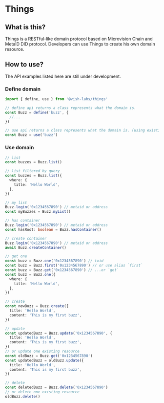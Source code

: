 # Things

## What is this?

Things is a RESTful-like domain protocol based on Microvision Chain and MetaID DID protocol. Developers can use Things to create his own domain resource.

## How to use?

The API examples listed here are still under development.

### Define domain

```ts
import { define, use } from '@vish-labs/things'

// define api returns a class represents what the domain is.
const Buzz = define('buzz', {
  //...
})

// use api returns a class represents what the domain is. (using existing domain)
const Buzz = use('buzz')
```

### Use domain

```ts
// list
const buzzes = Buzz.list()

// list filtered by query
const buzzes = Buzz.list({
  where: {
    title: 'Hello World',
  },
})

// my list
Buzz.login('0x1234567890') // metaid or address
const myBuzzes = Buzz.myList()

// has container
Buzz.login('0x1234567890') // metaid or address
const hasRoot: boolean = Buzz.hasContainer()

// create container
Buzz.login('0x1234567890') // metaid or address
await Buzz.createContainer()

// get one
const buzz = Buzz.one('0x1234567890') // txid
const buzz = Buzz.first('0x1234567890') // or use alias `first`
const buzz = Buzz.get('0x1234567890') // ...or `get`
const buzz = Buzz.one({
  where: {
    title: 'Hello World',
  },
})

// create
const newBuzz = Buzz.create({
  title: 'Hello World',
  content: 'This is my first buzz',
})

// update
const updatedBuzz = Buzz.update('0x1234567890', {
  title: 'Hello World',
  content: 'This is my first buzz',
})
// or update one existing resource
const oldBuzz = Buzz.get('0x1234567890')
const updatedBuzz = oldBuzz.update({
  title: 'Hello World',
  content: 'This is my first buzz',
})

// delete
const deletedBuzz = Buzz.delete('0x1234567890')
// or delete one existing resource
oldBuzz.delete()
```
